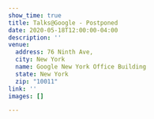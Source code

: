 ```yaml
---
show_time: true
title: Talks@Google - Postponed
date: 2020-05-18T12:00:00-04:00
description: ''
venue:
  address: 76 Ninth Ave,
  city: New York
  name: Google New York Office Building
  state: New York
  zip: "10011"
link: ''
images: []

---
```


